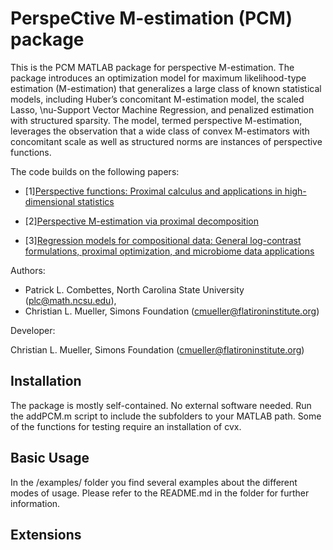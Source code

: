 
PerspeCtive M-estimation (PCM) package 
=========

This is the PCM MATLAB package for perspective M-estimation. 
The package introduces an optimization model for maximum likelihood-type estimation (M-estimation) 
that generalizes a large class of known statistical models, including Huber’s concomitant M-estimation model, 
the scaled Lasso, \nu-Support Vector Machine Regression, and penalized estimation with structured sparsity. 
The model, termed perspective M-estimation, leverages the observation that a wide class of 
convex M-estimators with concomitant scale as well as structured norms are instances of perspective functions. 

The code builds on the following papers:

* [1][Perspective functions: Proximal calculus and applications in high-dimensional statistics](https://www.sciencedirect.com/science/article/pii/S0022247X16308071)

* [2][Perspective M-estimation via proximal decomposition](https://arxiv.org/abs/1805.06098)

* [3][Regression models for compositional data: General log-contrast formulations, proximal optimization, and microbiome data applications](https://arxiv.org/abs/1903.01050)

Authors:

* Patrick L. Combettes, North Carolina State University (plc@math.ncsu.edu),
* Christian L. Mueller, Simons Foundation (cmueller@flatironinstitute.org)

Developer: 

Christian L. Mueller, Simons Foundation (cmueller@flatironinstitute.org)

## Installation ##

The package is mostly self-contained. No external software needed. Run the addPCM.m script to include 
the subfolders to your MATLAB path. Some of the functions for testing require an installation of cvx.

## Basic Usage ##

In the /examples/ folder you find several examples about the different modes of usage. 
Please refer to the README.md in the folder for further information.

## Extensions ##

